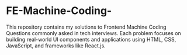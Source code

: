 # FE-Machine-Coding-
This repository contains my solutions to Frontend Machine Coding Questions commonly asked in tech interviews. Each problem focuses on building real-world UI components and applications using HTML, CSS, JavaScript, and frameworks like React.js.
